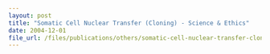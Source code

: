 ```yaml
---
layout: post
title: "Somatic Cell Nuclear Transfer (Cloning) - Science & Ethics"
date: 2004-12-01
file_url: /files/publications/others/somatic-cell-nuclear-transfer-cloning-science-ethics.pdf
---
```

